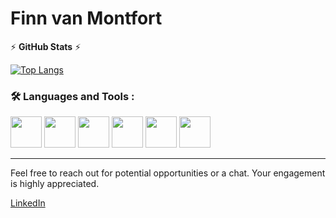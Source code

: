 # Finn van Montfort

:zap: **GitHub Stats** :zap:

[![Top Langs](https://github-readme-stats.vercel.app/api/top-langs/?username=TheCheesyWiggle&layout=compact&theme=vision-friendly-dark)](https://github.com/anuraghazra/github-readme-stats)

### :hammer_and_wrench: Languages and Tools :

<div class="flex-container">
  <img src="https://cdn.jsdelivr.net/gh/devicons/devicon/icons/java/java-original.svg" style="width: 50px;" /> 
  <img src="https://cdn.jsdelivr.net/gh/devicons/devicon/icons/python/python-original.svg" style="width: 50px;" />
  <img src="https://cdn.jsdelivr.net/gh/devicons/devicon/icons/javascript/javascript-plain.svg" style="width:50px;" />    
  <img src="https://cdn.jsdelivr.net/gh/devicons/devicon/icons/rust/rust-plain.svg" style="width:50px;"/>
  <img src="https://cdn.jsdelivr.net/gh/devicons/devicon/icons/haskell/haskell-original.svg" style="width: 50px;"/>     
  <img src="https://cdn.jsdelivr.net/gh/devicons/devicon/icons/azure/azure-original.svg" style="width: 50px;"/>
</div>

---



Feel free to reach out for potential opportunities or a chat. Your engagement is highly appreciated.

[LinkedIn](www.linkedin.com/in/finn-van-montfort-ab13731ab)
